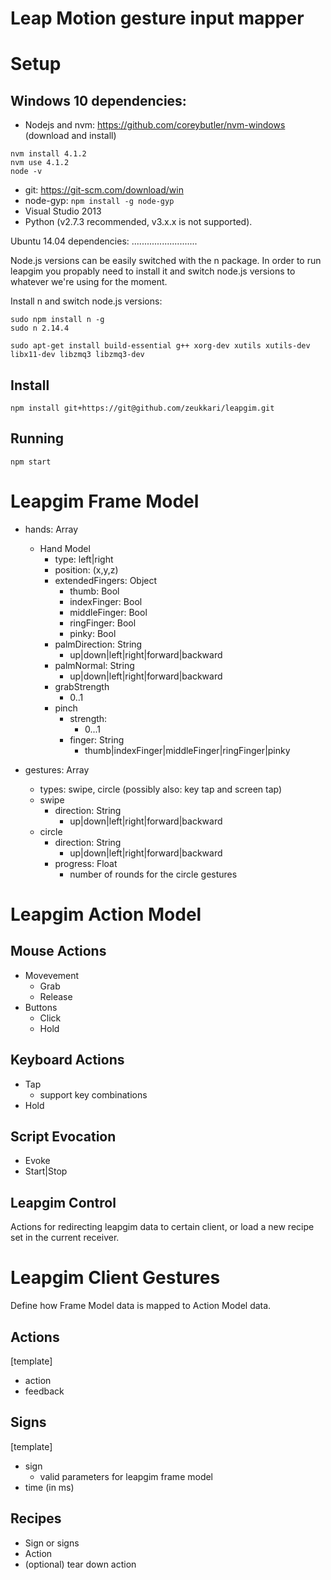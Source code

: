 # Leap Motion gesture input mapper


Setup
=====

Windows 10 dependencies:
-----------------------
  * Nodejs and nvm: https://github.com/coreybutler/nvm-windows (download and install)
```
nvm install 4.1.2
nvm use 4.1.2
node -v
```
  * git: https://git-scm.com/download/win
  * node-gyp: `npm install -g node-gyp`
  * Visual Studio 2013
  * Python (v2.7.3 recommended, v3.x.x is not supported).


Ubuntu 14.04 dependencies:
..........................

Node.js versions can be easily switched with the n package. In order to run leapgim you propably need to install it and switch node.js versions to whatever we're using for the moment.

Install n and switch node.js versions:

```
sudo npm install n -g
sudo n 2.14.4
```

```
sudo apt-get install build-essential g++ xorg-dev xutils xutils-dev libx11-dev libzmq3 libzmq3-dev
```

Install
-------

```
npm install git+https://git@github.com/zeukkari/leapgim.git
```

Running
-------

```
npm start
```


Leapgim Frame Model
===================

- hands: Array
    - Hand Model
        - type: left|right
        - position: (x,y,z)
        - extendedFingers: Object
            - thumb: Bool
            - indexFinger: Bool
            - middleFinger: Bool
            - ringFinger: Bool
            - pinky: Bool
        - palmDirection: String
            - up|down|left|right|forward|backward
        - palmNormal: String
            - up|down|left|right|forward|backward
        - grabStrength
            - 0..1
        - pinch
            - strength:
                - 0...1
            - finger: String
                - thumb|indexFinger|middleFinger|ringFinger|pinky

- gestures: Array
    - types: swipe, circle (possibly also: key tap and screen tap)
    - swipe
        - direction: String
            - up|down|left|right|forward|backward
    - circle
        - direction: String
            - up|down|left|right|forward|backward
        - progress: Float
            - number of rounds for the circle gestures


Leapgim Action Model
====================

Mouse Actions
-------------

- Movevement
    - Grab
    - Release
- Buttons
    - Click
    - Hold

Keyboard Actions
----------------

- Tap
    - support key combinations
- Hold

Script Evocation
----------------

- Evoke
- Start|Stop


Leapgim Control
---------------

Actions for redirecting leapgim data to certain client, or load a new recipe set in the current receiver.


Leapgim Client Gestures
=======================

Define how Frame Model data is mapped to Action Model data.

Actions
-------

[template]
- action
- feedback

Signs
-----

[template]
- sign
    - valid parameters for leapgim frame model
- time (in ms)

Recipes
-------

- Sign or signs
- Action
- (optional) tear down action
